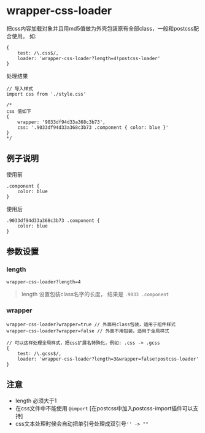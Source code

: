# wrapper-css-loader
把css内容加载对象并且用md5值做为外壳包装原有全部class，一般和postcss配合使用。
如:
```
{
    test: /\.css$/,
    loader: 'wrapper-css-loader?length=4!postcss-loader'
}
```
处理结果
```
// 导入样式
import css from './style.css'

/*
css 值如下
{
    wrapper: '9033df94d33a368c3b73',
    css: '.9033df94d33a368c3b73 .component { color: blue }'
}
*/
```

## 例子说明

使用前
```
.component {
    color: blue
}
```
使用后
```
.9033df94d33a368c3b73 .component {
    color: blue
}
```
## 参数设置

### length

```
wrapper-css-loader?length=4
```
> length 设置包装class名字的长度，
> 结果是 ```.9033 .component```

### wrapper

```
wrapper-css-loader?wrapper=true // 外面用class包装，适用于组件样式
wrapper-css-loader?wrapper=false // 外面不用包装，适用于全局样式

```

```
// 可以这样处理全局样式，把css扩展名特殊化，例如: .css -> .gcss 
{
    test: /\.gcss$/,
    loader: 'wrapper-css-loader?length=3&wrapper=false!postcss-loader'
}
```

## 注意

* length 必须大于1
* 在css文件中不能使用 ```@import```  [在postcss中加入postcss-import插件可以支持]
* css文本处理时候会自动把单引号处理成双引号``` '' -> "" ```


